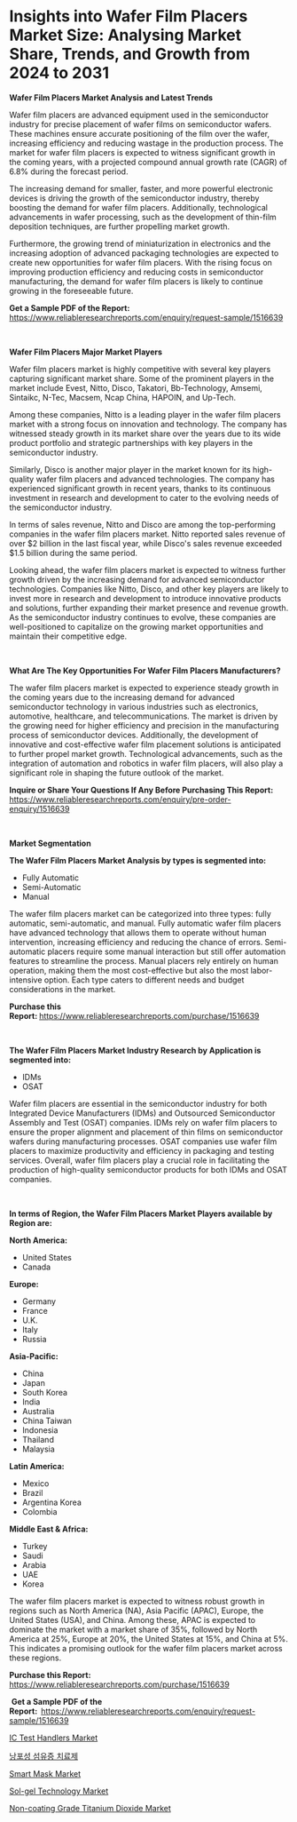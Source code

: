 <p><h1>Insights into Wafer Film Placers Market Size: Analysing Market Share, Trends, and Growth from 2024 to 2031</h1></p><p><strong>Wafer Film Placers Market Analysis and Latest Trends</strong></p>
<p><p>Wafer film placers are advanced equipment used in the semiconductor industry for precise placement of wafer films on semiconductor wafers. These machines ensure accurate positioning of the film over the wafer, increasing efficiency and reducing wastage in the production process. The market for wafer film placers is expected to witness significant growth in the coming years, with a projected compound annual growth rate (CAGR) of 6.8% during the forecast period.</p><p>The increasing demand for smaller, faster, and more powerful electronic devices is driving the growth of the semiconductor industry, thereby boosting the demand for wafer film placers. Additionally, technological advancements in wafer processing, such as the development of thin-film deposition techniques, are further propelling market growth.</p><p>Furthermore, the growing trend of miniaturization in electronics and the increasing adoption of advanced packaging technologies are expected to create new opportunities for wafer film placers. With the rising focus on improving production efficiency and reducing costs in semiconductor manufacturing, the demand for wafer film placers is likely to continue growing in the foreseeable future.</p></p>
<p><strong>Get a Sample PDF of the Report:&nbsp;</strong> <a href="https://www.reliableresearchreports.com/enquiry/request-sample/1516639">https://www.reliableresearchreports.com/enquiry/request-sample/1516639</a></p>
<p>&nbsp;</p>
<p><strong>Wafer Film Placers Major Market Players</strong></p>
<p><p>Wafer film placers market is highly competitive with several key players capturing significant market share. Some of the prominent players in the market include Evest, Nitto, Disco, Takatori, Bb-Technology, Amsemi, Sintaikc, N-Tec, Macsem, Ncap China, HAPOIN, and Up-Tech.</p><p>Among these companies, Nitto is a leading player in the wafer film placers market with a strong focus on innovation and technology. The company has witnessed steady growth in its market share over the years due to its wide product portfolio and strategic partnerships with key players in the semiconductor industry.</p><p>Similarly, Disco is another major player in the market known for its high-quality wafer film placers and advanced technologies. The company has experienced significant growth in recent years, thanks to its continuous investment in research and development to cater to the evolving needs of the semiconductor industry.</p><p>In terms of sales revenue, Nitto and Disco are among the top-performing companies in the wafer film placers market. Nitto reported sales revenue of over $2 billion in the last fiscal year, while Disco's sales revenue exceeded $1.5 billion during the same period.</p><p>Looking ahead, the wafer film placers market is expected to witness further growth driven by the increasing demand for advanced semiconductor technologies. Companies like Nitto, Disco, and other key players are likely to invest more in research and development to introduce innovative products and solutions, further expanding their market presence and revenue growth. As the semiconductor industry continues to evolve, these companies are well-positioned to capitalize on the growing market opportunities and maintain their competitive edge.</p></p>
<p>&nbsp;</p>
<p><strong>What Are The Key Opportunities For Wafer Film Placers Manufacturers?</strong></p>
<p><p>The wafer film placers market is expected to experience steady growth in the coming years due to the increasing demand for advanced semiconductor technology in various industries such as electronics, automotive, healthcare, and telecommunications. The market is driven by the growing need for higher efficiency and precision in the manufacturing process of semiconductor devices. Additionally, the development of innovative and cost-effective wafer film placement solutions is anticipated to further propel market growth. Technological advancements, such as the integration of automation and robotics in wafer film placers, will also play a significant role in shaping the future outlook of the market.</p></p>
<p><strong>Inquire or Share Your Questions If Any Before Purchasing This Report:</strong> <a href="https://www.reliableresearchreports.com/enquiry/pre-order-enquiry/1516639">https://www.reliableresearchreports.com/enquiry/pre-order-enquiry/1516639</a></p>
<p>&nbsp;</p>
<p><strong>Market Segmentation</strong></p>
<p><strong>The Wafer Film Placers Market Analysis by types is segmented into:</strong></p>
<p><ul><li>Fully Automatic</li><li>Semi-Automatic</li><li>Manual</li></ul></p>
<p><p>The wafer film placers market can be categorized into three types: fully automatic, semi-automatic, and manual. Fully automatic wafer film placers have advanced technology that allows them to operate without human intervention, increasing efficiency and reducing the chance of errors. Semi-automatic placers require some manual interaction but still offer automation features to streamline the process. Manual placers rely entirely on human operation, making them the most cost-effective but also the most labor-intensive option. Each type caters to different needs and budget considerations in the market.</p></p>
<p><strong>Purchase this Report:&nbsp;</strong><a href="https://www.reliableresearchreports.com/purchase/1516639">https://www.reliableresearchreports.com/purchase/1516639</a></p>
<p>&nbsp;</p>
<p><strong>The Wafer Film Placers Market Industry Research by Application is segmented into:</strong></p>
<p><ul><li>IDMs</li><li>OSAT</li></ul></p>
<p><p>Wafer film placers are essential in the semiconductor industry for both Integrated Device Manufacturers (IDMs) and Outsourced Semiconductor Assembly and Test (OSAT) companies. IDMs rely on wafer film placers to ensure the proper alignment and placement of thin films on semiconductor wafers during manufacturing processes. OSAT companies use wafer film placers to maximize productivity and efficiency in packaging and testing services. Overall, wafer film placers play a crucial role in facilitating the production of high-quality semiconductor products for both IDMs and OSAT companies.</p></p>
<p>&nbsp;</p>
<p><strong>In terms of Region, the Wafer Film Placers Market Players available by Region are:</strong></p>
<p>
    <p> <strong> North America: </strong>
        <ul>
            <li>United States</li>
            <li>Canada</li>
        </ul>
        </p> 
    <p> <strong> Europe: </strong>
        <ul>
            <li>Germany</li>
            <li>France</li>
            <li>U.K.</li>
            <li>Italy</li>
            <li>Russia</li>
        </ul>
        </p> 
    <p> <strong> Asia-Pacific: </strong>
        <ul>
            <li>China</li>
            <li>Japan</li>
            <li>South Korea</li>
            <li>India</li>
            <li>Australia</li>
            <li>China Taiwan</li>
            <li>Indonesia</li>
            <li>Thailand</li>
            <li>Malaysia</li>
        </ul>
        </p> 
    <p> <strong> Latin America: </strong>
        <ul>
            <li>Mexico</li>
            <li>Brazil</li>
            <li>Argentina Korea</li>
            <li>Colombia</li>
        </ul>
        </p> 
    <p> <strong> Middle East & Africa: </strong>
        <ul>
            <li>Turkey</li>
            <li>Saudi</li>
            <li>Arabia</li>
            <li>UAE</li>
            <li>Korea</li>
        </ul>
    </p>
    </p>
<p><p>The wafer film placers market is expected to witness robust growth in regions such as North America (NA), Asia Pacific (APAC), Europe, the United States (USA), and China. Among these, APAC is expected to dominate the market with a market share of 35%, followed by North America at 25%, Europe at 20%, the United States at 15%, and China at 5%. This indicates a promising outlook for the wafer film placers market across these regions.</p></p>
<p><strong>Purchase this Report: </strong><a href="https://www.reliableresearchreports.com/purchase/1516639">https://www.reliableresearchreports.com/purchase/1516639</a></p>
<p>&nbsp;<strong>Get a Sample PDF of the Report:&nbsp;&nbsp;</strong><a href="https://www.reliableresearchreports.com/enquiry/request-sample/1516639">https://www.reliableresearchreports.com/enquiry/request-sample/1516639</a></p>
<p><strong></strong></p>
<p><p><a href="https://github.com/okotobwrhuteie/Market-Research-Report-List-1/blob/main/ic-test-handlers-market.md">IC Test Handlers Market</a></p><p><a href="https://medium.com/@jeromertyau89966/%EB%82%AD%EC%84%B1-%EC%84%AC%EC%9C%A0%EC%A6%9D-%EC%95%BD%EB%AC%BC-%EC%8B%9C%EC%9E%A5-%EA%B7%9C%EB%AA%A8%EC%99%80-%EC%8B%9C%EC%9E%A5-%EB%8F%99%ED%96%A5-%EC%99%84%EC%A0%84%ED%95%9C-%EC%82%B0%EC%97%85-%EA%B0%9C%EC%9A%94-2024%EB%85%84%EB%B6%80%ED%84%B0-2031%EB%85%84-140435de8ca6">낭포성 섬유증 치료제</a></p><p><a href="https://issuu.com/reportprime-2/docs/smart-mask-market-size-2030.pptx">Smart Mask Market</a></p><p><a href="https://github.com/myacatherineblakecaczo9vcsw/Market-Research-Report-List-1/blob/main/sol-gel-technology-market.md">Sol-gel Technology Market</a></p><p><a href="https://flame-sidecar-702.notion.site/Non-coating-Grade-Titanium-Dioxide-Market-Size-Reflecting-a-Forecast-Till-2031-Market-By-Type-By-A-d37606d637434f6688e766f4ca8f0ed0">Non-coating Grade Titanium Dioxide Market</a></p></p>